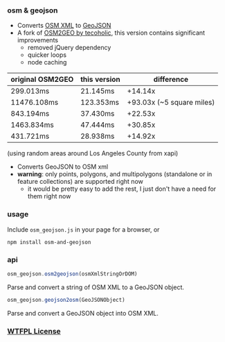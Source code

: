 ### osm & geojson

- Converts [OSM XML](http://wiki.openstreetmap.org/wiki/OSM_XML) to [GeoJSON](http://www.geojson.org/)
- A fork of [OSM2GEO by tecoholic](https://gist.github.com/tecoholic/1396990), this version contains significant improvements
    - removed jQuery dependency
    - quicker loops
    - node caching

original OSM2GEO | this version | difference
--- | --- | ---
299.013ms   | 21.145ms  | +14.14x
11476.108ms | 123.353ms | +93.03x (~5 square miles)
843.194ms   | 37.430ms  | +22.53x
1463.834ms  | 47.444ms  | +30.85x
431.721ms   | 28.938ms  | +14.92x
(using random areas around Los Angeles County from xapi)

- Converts GeoJSON to OSM xml
- __warning__: only points, polygons, and multipolygons (standalone or in feature collections) are supported right now
    - it would be pretty easy to add the rest, I just don't have a need for them right now

### usage

Include `osm_geojson.js` in your page for a browser, or

    npm install osm-and-geojson

### api

```js
osm_geojson.osm2geojson(osmXmlStringOrDOM)
```

Parse and convert a string of OSM XML to a GeoJSON object.

```js
osm_geojson.geojson2osm(GeoJSONObject)
```

Parse and convert a GeoJSON object into OSM XML.

### [WTFPL License](http://en.wikipedia.org/wiki/WTFPL)
